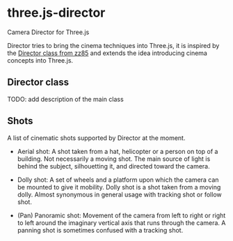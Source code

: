 # three.js-director

Camera Director for Three.js

Director tries to bring the cinema techniques into Three.js, it is inspired by
the [Director class from zz85](https://github.com/zz85/ThreeLabs/blob/master/Director.js)
and extends the idea introducing cinema concepts into Three.js.

## Director class

TODO: add description of the main class

## Shots

A list of cinematic shots supported by Director at the moment.

*   Aerial shot: A shot taken from a hat, helicopter or a person on top of a
building. Not necessarily a moving shot. The main source of light is behind the
subject, silhouetting it, and directed toward the camera.

*   Dolly shot: A set of wheels and a platform upon which the camera can be
mounted to give it mobility. Dolly shot is a shot taken from a moving dolly.
Almost synonymous in general usage with tracking shot or follow shot.

*   (Pan) Panoramic shot: Movement of the camera from left to right or right
to left around the imaginary vertical axis that runs through the camera.
A panning shot is sometimes confused with a tracking shot.
